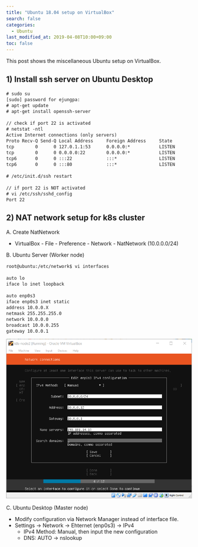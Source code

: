```yaml
---
title: "Ubuntu 18.04 setup on VirtualBox"
search: false
categories:
  - Ubuntu
last_modified_at: 2019-04-08T10:00+09:00
toc: false
---
```


This post shows the miscellaneous Ubuntu setup on VirtualBox.

## 1) Install ssh server on Ubuntu Desktop
```console
# sudo su
[sudo] password for ejungpa:
# apt-get update
# apt-get install openssh-server

// check if port 22 is activated
# netstat -ntl
Active Internet connections (only servers)
Proto Recv-Q Send-Q Local Address     Foreign Address     State
tcp        0      0 127.0.1.1:53      0.0.0.0:*           LISTEN
tcp        0      0 0.0.0.0:22        0.0.0.0:*           LISTEN
tcp6       0      0 :::22             :::*                LISTEN
tcp6       0      0 :::80             :::*                LISTEN

# /etc/init.d/ssh restart

// if port 22 is NOT activated
# vi /etc/ssh/sshd_config
Port 22
```

## 2) NAT network setup for k8s cluster

A. Create NatNetwork  
   * VirtualBox - File - Preference - Network - NatNetwork (10.0.0.0/24)

B. Ubuntu Server (Worker node)
```console
root@ubuntu:/etc/network$ vi interfaces

auto lo
iface lo inet loopback

auto enp0s3
iface enp0s3 inet static
address 10.0.0.X
netmask 255.255.255.0
network 10.0.0.0
broadcast 10.0.0.255
gateway 10.0.0.1
```
![ubuntu-18.04.2](https://github.com/unipark00/tekrepo/blob/master/_posts/20190410_165245.png?raw=true)  
  
C. Ubuntu Desktop (Master node)  
   * Modify configuration via Network Manager instead of interface file.
   * Settings -> Network -> Ehternet (enp0s3) -> IPv4
     * IPv4 Method: Manual, then input the new configuration
     * DNS: AUTO -> nslookup
